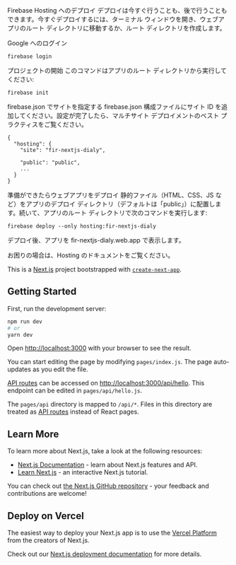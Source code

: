 Firebase Hosting へのデプロイ
デプロイは今すぐ行うことも、後で行うこともできます。今すぐデプロイするには、ターミナル ウィンドウを開き、ウェブアプリのルート ディレクトリに移動するか、ルート ディレクトリを作成します。

Google へのログイン

```
firebase login
```

プロジェクトの開始
このコマンドはアプリのルート ディレクトリから実行してください:

```
firebase init
```

firebase.json でサイトを指定する
firebase.json 構成ファイルにサイト ID を追加してください。設定が完了したら、マルチサイト デプロイメントのベスト プラクティスをご覧ください。

```
{
  "hosting": {
    "site": "fir-nextjs-dialy",

    "public": "public",
    ...
  }
}
```

準備ができたらウェブアプリをデプロイ
静的ファイル（HTML、CSS、JS など）をアプリのデプロイ ディレクトリ（デフォルトは「public」）に配置します。続いて、アプリのルート ディレクトリで次のコマンドを実行します:

```
firebase deploy --only hosting:fir-nextjs-dialy
```

デプロイ後、アプリを fir-nextjs-dialy.web.app で表示します。

お困りの場合は、Hosting のドキュメントをご覧ください。

This is a [Next.js](https://nextjs.org/) project bootstrapped with [`create-next-app`](https://github.com/vercel/next.js/tree/canary/packages/create-next-app).

## Getting Started

First, run the development server:

```bash
npm run dev
# or
yarn dev
```

Open [http://localhost:3000](http://localhost:3000) with your browser to see the result.

You can start editing the page by modifying `pages/index.js`. The page auto-updates as you edit the file.

[API routes](https://nextjs.org/docs/api-routes/introduction) can be accessed on [http://localhost:3000/api/hello](http://localhost:3000/api/hello). This endpoint can be edited in `pages/api/hello.js`.

The `pages/api` directory is mapped to `/api/*`. Files in this directory are treated as [API routes](https://nextjs.org/docs/api-routes/introduction) instead of React pages.

## Learn More

To learn more about Next.js, take a look at the following resources:

- [Next.js Documentation](https://nextjs.org/docs) - learn about Next.js features and API.
- [Learn Next.js](https://nextjs.org/learn) - an interactive Next.js tutorial.

You can check out [the Next.js GitHub repository](https://github.com/vercel/next.js/) - your feedback and contributions are welcome!

## Deploy on Vercel

The easiest way to deploy your Next.js app is to use the [Vercel Platform](https://vercel.com/new?utm_medium=default-template&filter=next.js&utm_source=create-next-app&utm_campaign=create-next-app-readme) from the creators of Next.js.

Check out our [Next.js deployment documentation](https://nextjs.org/docs/deployment) for more details.
